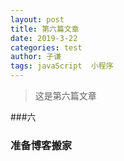 ```yaml
---
layout: post
title: 第六篇文章
date: 2019-3-22
categories: test
author: 子谦
tags: javaScript  小程序 
---
```

>这是第六篇文章

###六



### 准备博客搬家
